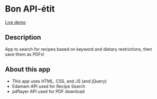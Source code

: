# Bon API-étit

[Live demo](https://interactivematt.github.io/bon-api-etit)

## Description
App to search for recipes based on keyword and dietary restrictions, then save them as PDFs!

## About this app
- This app uses HTML, CSS, and JS (and jQuery)
- Edamam API used for Recipe Search
- pdflayer API used for PDF download
